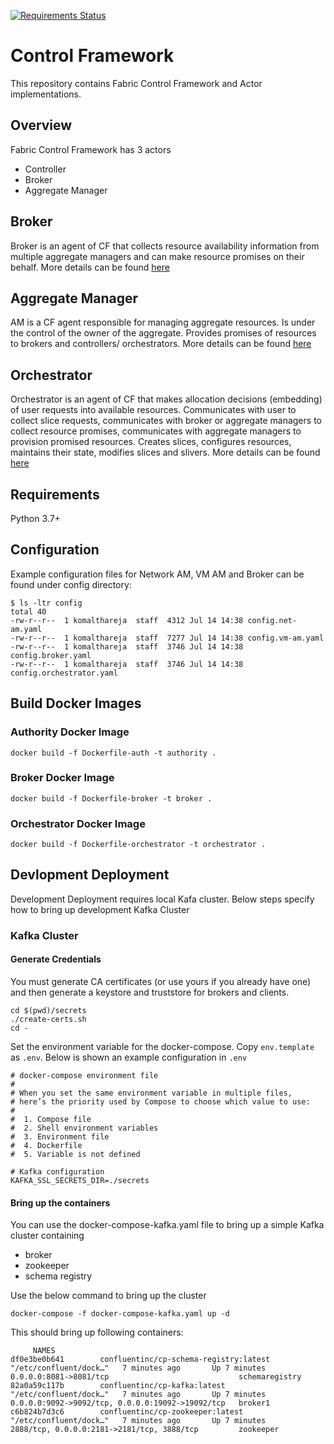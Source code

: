 [![Requirements Status](https://requires.io/github/fabric-testbed/ControlFramework/requirements.svg?branch=master)](https://requires.io/github/fabric-testbed/ControlFramework/requirements/?branch=master)

# Control Framework
This repository contains Fabric Control Framework and Actor implementations.

## Overview
Fabric Control Framework has 3 actors
- Controller
- Broker
- Aggregate Manager

## Broker
Broker is an agent of CF that collects resource availability information from multiple aggregate managers and can make resource promises on their behalf. More details can be found [here](fabric_cf/broker/Readme.md)

## Aggregate Manager
AM is a CF agent responsible for managing aggregate resources. Is under the control of the owner of the aggregate. Provides promises of resources to brokers and controllers/ orchestrators. More details can be found [here](fabric_cf/authority/Readme.md)

## Orchestrator
Orchestrator is an agent of CF that makes allocation decisions (embedding) of user requests into available resources. Communicates with user to collect slice requests, communicates with broker or aggregate managers to collect resource promises, communicates with aggregate managers to provision promised resources. Creates slices, configures resources, maintains their state, modifies slices and slivers. More details can be found [here](fabric_cf/orchestrator/Readme.md)  

## Requirements
Python 3.7+

## Configuration
Example configuration files for Network AM, VM AM and Broker can be found under config directory:
```
$ ls -ltr config
total 40
-rw-r--r--  1 komalthareja  staff  4312 Jul 14 14:38 config.net-am.yaml
-rw-r--r--  1 komalthareja  staff  7277 Jul 14 14:38 config.vm-am.yaml
-rw-r--r--  1 komalthareja  staff  3746 Jul 14 14:38 config.broker.yaml
-rw-r--r--  1 komalthareja  staff  3746 Jul 14 14:38 config.orchestrator.yaml
```

## Build Docker Images

### Authority Docker Image
```
docker build -f Dockerfile-auth -t authority .
```

### Broker Docker Image
```
docker build -f Dockerfile-broker -t broker .
```

### Orchestrator Docker Image
```
docker build -f Dockerfile-orchestrator -t orchestrator .
```

## Devlopment Deployment
Development Deployment requires local Kafa cluster. Below steps specify how to bring up development Kafka Cluster
### Kafka Cluster
#### Generate Credentials
You must generate CA certificates (or use yours if you already have one) and then generate a keystore and truststore for brokers and clients.
```
cd $(pwd)/secrets
./create-certs.sh
cd -
```
Set the environment variable for the docker-compose. Copy `env.template` as `.env`. Below is shown an example configuration in `.env`
```
# docker-compose environment file
#
# When you set the same environment variable in multiple files,
# here’s the priority used by Compose to choose which value to use:
#
#  1. Compose file
#  2. Shell environment variables
#  3. Environment file
#  4. Dockerfile
#  5. Variable is not defined

# Kafka configuration
KAFKA_SSL_SECRETS_DIR=./secrets
```
#### Bring up the containers
You can use the docker-compose-kafka.yaml file to bring up a simple Kafka cluster containing
- broker
- zookeeper 
- schema registry

Use the below command to bring up the cluster
```
docker-compose -f docker-compose-kafka.yaml up -d
```

This should bring up following containers:
```
     NAMES
df0e3be0b641        confluentinc/cp-schema-registry:latest   "/etc/confluent/dock…"   7 minutes ago       Up 7 minutes        0.0.0.0:8081->8081/tcp                             schemaregistry
82a0a59c117b        confluentinc/cp-kafka:latest             "/etc/confluent/dock…"   7 minutes ago       Up 7 minutes        0.0.0.0:9092->9092/tcp, 0.0.0.0:19092->19092/tcp   broker1
c6b824b7d3c6        confluentinc/cp-zookeeper:latest         "/etc/confluent/dock…"   7 minutes ago       Up 7 minutes        2888/tcp, 0.0.0.0:2181->2181/tcp, 3888/tcp         zookeeper
```
